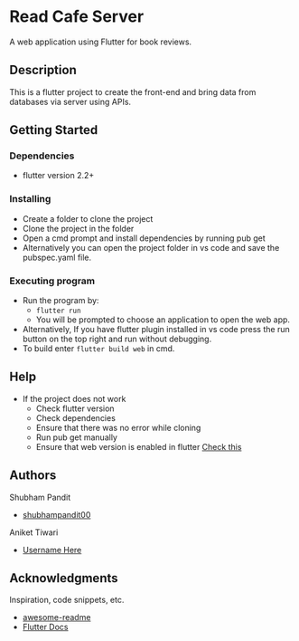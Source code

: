 # Read Cafe Server
A web application using Flutter for book reviews.    

## Description
This is a flutter project to create the front-end and bring data from databases via server using APIs. 

## Getting Started

### Dependencies
- flutter version 2.2+

### Installing
- Create a folder to clone the project
- Clone the project in the folder
- Open a cmd prompt and install dependencies by running pub get
- Alternatively you can open the project folder in vs code and save the pubspec.yaml file.

### Executing program
- Run the program by:
  - ```flutter run ```
  - You will be prompted to choose an application to open the web app.
- Alternatively, If you have flutter plugin installed in vs code press the run button on the top right and run without debugging.
- To build enter ```flutter build web``` in cmd. 

## Help
- If the project does not work
  - Check flutter version
  - Check dependencies
  - Ensure that there was no error while cloning
  - Run pub get manually
  - Ensure that web version is enabled in flutter [Check this](https://flutter.dev/docs/get-started/web)

## Authors

Shubham Pandit  
- [shubhampandit00](https://www.linkedin.com/in/shubhampandit00/)  

Aniket Tiwari
- [Username Here]()


## Acknowledgments

Inspiration, code snippets, etc.
* [awesome-readme](https://github.com/matiassingers/awesome-readme)
* [Flutter Docs](https://flutter.dev/docs)
